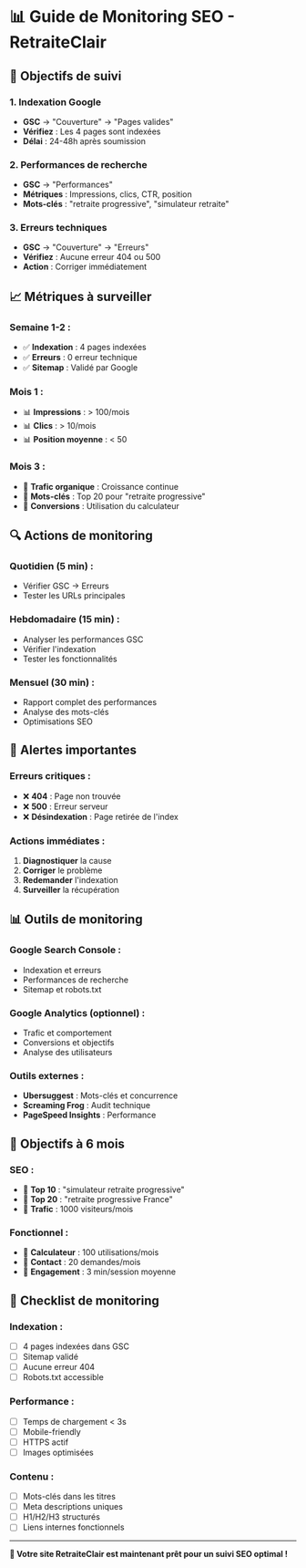 # 📊 Guide de Monitoring SEO - RetraiteClair

## 🎯 **Objectifs de suivi**

### **1. Indexation Google**
- **GSC** → "Couverture" → "Pages valides"
- **Vérifiez** : Les 4 pages sont indexées
- **Délai** : 24-48h après soumission

### **2. Performances de recherche**
- **GSC** → "Performances"
- **Métriques** : Impressions, clics, CTR, position
- **Mots-clés** : "retraite progressive", "simulateur retraite"

### **3. Erreurs techniques**
- **GSC** → "Couverture" → "Erreurs"
- **Vérifiez** : Aucune erreur 404 ou 500
- **Action** : Corriger immédiatement

## 📈 **Métriques à surveiller**

### **Semaine 1-2 :**
- ✅ **Indexation** : 4 pages indexées
- ✅ **Erreurs** : 0 erreur technique
- ✅ **Sitemap** : Validé par Google

### **Mois 1 :**
- 📊 **Impressions** : > 100/mois
- 📊 **Clics** : > 10/mois
- 📊 **Position moyenne** : < 50

### **Mois 3 :**
- 🎯 **Trafic organique** : Croissance continue
- 🎯 **Mots-clés** : Top 20 pour "retraite progressive"
- 🎯 **Conversions** : Utilisation du calculateur

## 🔍 **Actions de monitoring**

### **Quotidien (5 min) :**
- Vérifier GSC → Erreurs
- Tester les URLs principales

### **Hebdomadaire (15 min) :**
- Analyser les performances GSC
- Vérifier l'indexation
- Tester les fonctionnalités

### **Mensuel (30 min) :**
- Rapport complet des performances
- Analyse des mots-clés
- Optimisations SEO

## 🚨 **Alertes importantes**

### **Erreurs critiques :**
- ❌ **404** : Page non trouvée
- ❌ **500** : Erreur serveur
- ❌ **Désindexation** : Page retirée de l'index

### **Actions immédiates :**
1. **Diagnostiquer** la cause
2. **Corriger** le problème
3. **Redemander** l'indexation
4. **Surveiller** la récupération

## 📊 **Outils de monitoring**

### **Google Search Console :**
- Indexation et erreurs
- Performances de recherche
- Sitemap et robots.txt

### **Google Analytics (optionnel) :**
- Trafic et comportement
- Conversions et objectifs
- Analyse des utilisateurs

### **Outils externes :**
- **Ubersuggest** : Mots-clés et concurrence
- **Screaming Frog** : Audit technique
- **PageSpeed Insights** : Performance

## 🎯 **Objectifs à 6 mois**

### **SEO :**
- 🎯 **Top 10** : "simulateur retraite progressive"
- 🎯 **Top 20** : "retraite progressive France"
- 🎯 **Trafic** : 1000 visiteurs/mois

### **Fonctionnel :**
- 🎯 **Calculateur** : 100 utilisations/mois
- 🎯 **Contact** : 20 demandes/mois
- 🎯 **Engagement** : 3 min/session moyenne

## 📝 **Checklist de monitoring**

### **Indexation :**
- [ ] 4 pages indexées dans GSC
- [ ] Sitemap validé
- [ ] Aucune erreur 404
- [ ] Robots.txt accessible

### **Performance :**
- [ ] Temps de chargement < 3s
- [ ] Mobile-friendly
- [ ] HTTPS actif
- [ ] Images optimisées

### **Contenu :**
- [ ] Mots-clés dans les titres
- [ ] Meta descriptions uniques
- [ ] H1/H2/H3 structurés
- [ ] Liens internes fonctionnels

---

**🎉 Votre site RetraiteClair est maintenant prêt pour un suivi SEO optimal !**


